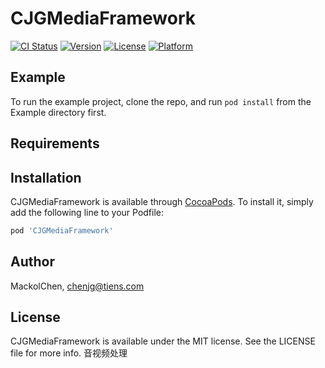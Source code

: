 # CJGMediaFramework

[![CI Status](https://img.shields.io/travis/MackolChen/CJGMediaFramework.svg?style=flat)](https://travis-ci.org/MackolChen/CJGMediaFramework)
[![Version](https://img.shields.io/cocoapods/v/CJGMediaFramework.svg?style=flat)](https://cocoapods.org/pods/CJGMediaFramework)
[![License](https://img.shields.io/cocoapods/l/CJGMediaFramework.svg?style=flat)](https://cocoapods.org/pods/CJGMediaFramework)
[![Platform](https://img.shields.io/cocoapods/p/CJGMediaFramework.svg?style=flat)](https://cocoapods.org/pods/CJGMediaFramework)

## Example

To run the example project, clone the repo, and run `pod install` from the Example directory first.

## Requirements

## Installation

CJGMediaFramework is available through [CocoaPods](https://cocoapods.org). To install
it, simply add the following line to your Podfile:

```ruby
pod 'CJGMediaFramework'
```

## Author

MackolChen, chenjg@tiens.com

## License

CJGMediaFramework is available under the MIT license. See the LICENSE file for more info.
音视频处理
